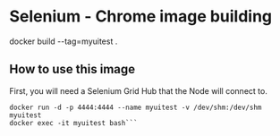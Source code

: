 # Selenium - Chrome image building
docker build --tag=myuitest .

## How to use this image

First, you will need a Selenium Grid Hub that the Node will connect to.

```
docker run -d -p 4444:4444 --name myuitest -v /dev/shm:/dev/shm  myuitest 
docker exec -it myuitest bash```
